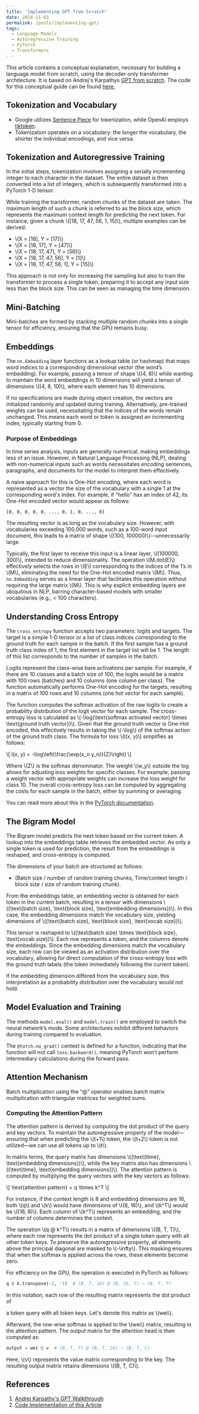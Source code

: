 ```yaml
---
title: 'Implementing GPT from Scratch'
date: 2024-11-03
permalink: /posts/implementing-gpt/
tags:
  - Language Models
  - Autoregressive Training
  - PyTorch
  - Transformers
---
```


This article contains a conceptual explanation, necessary for building a language model from scratch, using the decoder-only transformer architecture. It is based on Andrej's Karpathys [GPT from scratch](https://youtu.be/kCc8FmEb1nY?si=Rdc_bMOWquUdAUJ5). The code for this conceptual guide can be found [here.](https://github.com/Pratik-Doshi-99/mini-gpt)


<!--
This is AI modified
Original Notes: https://docs.google.com/document/d/1pO4NgBASUFp5qJaIMCmLURGAzvipNB4XmBXtpL3PfhM/edit?usp=sharing
-->

## Tokenization and Vocabulary
- Google utilizes [Sentence Piece](https://github.com/google/sentencepiece) for tokenization, while OpenAI employs [tiktoken](https://github.com/openai/tiktoken).
- Tokenization operates on a vocabulary: the longer the vocabulary, the shorter the individual encodings, and vice versa.
  
## Tokenization and Autoregressive Training
In the initial steps, tokenization involves assigning a serially incrementing integer to each character in the dataset. The entire dataset is then converted into a list of integers, which is subsequently transformed into a PyTorch 1-D tensor. 

While training the transformer, random chunks of the dataset are taken. The maximum length of such a chunk is referred to as the block size, which represents the maximum context length for predicting the next token. For instance, given a chunk \\([18, 17, 47, 56, 1, 15]\\), multiple examples can be derived:

- \\(X = [18], Y = [17]\\)
- \\(X = [18, 17], Y = [47]\\)
- \\(X = [18, 17, 47], Y = [56]\\)
- \\(X = [18, 17, 47, 56], Y = [1]\\)
- \\(X = [18, 17, 47, 56, 1], Y = [15]\\)

This approach is not only for increasing the sampling but also to train the transformer to process a single token, preparing it to accept any input size less than the block size. This can be seen as managing the time dimension.

## Mini-Batching
Mini-batches are formed by stacking multiple random chunks into a single tensor for efficiency, ensuring that the GPU remains busy. 

## Embeddings
The `nn.Embedding` layer functions as a lookup table (or hashmap) that maps word indices to a corresponding dimensional vector (the word’s embedding). For example, passing a tensor of shape \\((4, 8)\\) while wanting to maintain the word embeddings in 10 dimensions will yield a tensor of dimensions \\((4, 8, 10)\\), where each element has 10 dimensions. 

If no specifications are made during object creation, the vectors are initialized randomly and updated during training. Alternatively, pre-trained weights can be used, necessitating that the indices of the words remain unchanged. This means each word or token is assigned an incrementing index, typically starting from 0.

### Purpose of Embeddings
In time series analysis, inputs are generally numerical, making embeddings less of an issue. However, in Natural Language Processing (NLP), dealing with non-numerical inputs such as words necessitates encoding sentences, paragraphs, and documents for the model to interpret them effectively.

A naive approach for this is One-Hot encoding, where each word is represented as a vector the size of the vocabulary with a single 1 at the corresponding word's index. For example, if "hello" has an index of 42, its One-Hot encoded vector would appear as follows:

```
[0, 0, 0, 0, 0, ..., 0, 1, 0, ..., 0]
```

The resulting vector is as long as the vocabulary size. However, with vocabularies exceeding 100,000 words, such as a 100-word input document, this leads to a matrix of shape \\((100, 100000)\\)—unnecessarily large.

Typically, the first layer to receive this input is a linear layer, \\((100000, 300)\\), intended to reduce dimensionality. The operation \\(M.dot(E)\\) effectively selects the rows in \\(E\\) corresponding to the indices of the 1’s in \\(M\\), eliminating the need for the One-Hot encoded matrix \\(M\\). Thus, `nn.Embedding` serves as a linear layer that facilitates this operation without requiring the large matrix \\(M\\). This is why explicit embedding layers are ubiquitous in NLP, barring character-based models with smaller vocabularies (e.g., < 100 characters).

## Understanding Cross Entropy
The `cross_entropy` function accepts two parameters: logits and targets. The target is a simple 1-D tensor or a list of class indices corresponding to the ground truth for each sample in the batch. If the first sample has a ground truth class index of 1, the first element in the target list will be 1. The length of this list corresponds to the number of samples in the batch.

Logits represent the class-wise bare activations per sample. For example, if there are 10 classes and a batch size of 100, the logits would be a matrix with 100 rows (batches) and 10 columns (one column per class). The function automatically performs One-Hot encoding for the targets, resulting in a matrix of 100 rows and 10 columns (one hot vector for each sample).

The function computes the softmax activation of the raw logits to create a probability distribution of the logit vector for each sample. The cross-entropy loss is calculated as \\(-\log(\text{softmax activated vector} \times \text{ground truth vector})\\). Given that the ground truth vector is One-Hot encoded, this effectively results in taking the \\(-\log\\) of the softmax action of the ground truth class. The formula for loss \\(l(x, y)\\) simplifies as follows:

\\[
l(x, y) = -\log\left(\frac{\exp(x_n y_n)}{Z}\right)
\\]

Where \\(Z\\) is the softmax denominator. The weight \\(w_y\\) outside the log allows for adjusting loss weights for specific classes. For example, passing a weight vector with appropriate weights can increase the loss weight for class 10. The overall cross-entropy loss can be computed by aggregating the costs for each sample in the batch, either by summing or averaging.

You can read more about this in the [PyTorch documentation](https://pytorch.org/docs/stable/generated/torch.nn.CrossEntropyLoss.html).

## The Bigram Model
The Bigram model predicts the next token based on the current token. A lookup into the embeddings table retrieves the embedded vector. As only a single token is used for prediction, the result from the embeddings is reshaped, and cross-entropy is computed.

The dimensions of your batch are structured as follows: 
- (Batch size / number of random training chunks, Time/context length / block size / size of random training chunk).

From the embeddings table, an embedding vector is obtained for each token in the current batch, resulting in a tensor with dimensions \\((\text{batch size}, \text{block size}, \text{embedding dimensions})\\). In this case, the embedding dimensions match the vocabulary size, yielding dimensions of \\((\text{batch size}, \text{block size}, \text{vocab size})\\).

This tensor is reshaped to \\((\text{batch size} \times \text{block size}, \text{vocab size})\\). Each row represents a token, and the columns denote the embeddings. Since the embedding dimensions match the vocabulary size, each row can be viewed as an activation distribution over the vocabulary, allowing for direct computation of the cross-entropy loss with the ground truth labels (the token immediately following the current token).

If the embedding dimension differed from the vocabulary size, this interpretation as a probability distribution over the vocabulary would not hold.

## Model Evaluation and Training
The methods `model.eval()` and `model.train()` are employed to switch the neural network’s mode. Some architectures exhibit different behaviors during training compared to evaluation.

The `@torch.no_grad()` context is defined for a function, indicating that the function will not call `loss.backward()`, meaning PyTorch won’t perform intermediary calculations during the forward pass.

## Attention Mechanism
Batch multiplication using the “@” operator enables batch matrix multiplication with triangular matrices for weighted sums.

### Computing the Attention Pattern
The attention pattern is derived by computing the dot product of the query and key vectors. To maintain the autoregressive property of the model—ensuring that when predicting the \\(t+1\\) token, the \\(t+2\\) token is not utilized—we can use all tokens up to \\(t\\).

In matrix terms, the query matrix has dimensions \\((\text{time}, \text{embedding dimensions})\\), while the key matrix also has dimensions \\((\text{time}, \text{embedding dimensions})\\). The attention pattern is computed by multiplying the query vectors with the key vectors as follows:

\\[
\text{attention pattern} = q \times k^T
\\]

For instance, if the context length is 8 and embedding dimensions are 16, both \\(q\\) and \\(k\\) would have dimensions of \\((8, 16)\\), and \\(k^T\\) would be \\((16, 8)\\). Each column of \\(k^T\\) represents an embedding, and the number of columns determines the context.

The operation \\(q @ k^T\\) results in a matrix of dimensions \\((B, T, T)\\), where each row represents the dot product of a single token query with all other token keys. To preserve the autoregressive property, all elements above the principal diagonal are masked to \\(-\infty\\). This masking ensures that when the softmax is applied across the rows, these elements become zero.

For efficiency on the GPU, the operation is executed in PyTorch as follows:

```python
q @ k.transpose(-2, -1)  # (B, T, 16) @ (B, 16, T) → (B, T, T)
```

In this notation, each row of the resulting matrix represents the dot product of

 a token query with all token keys. Let's denote this matrix as \\(wei\\).

Afterward, the row-wise softmax is applied to the \\(wei\\) matrix, resulting in the attention pattern. The output matrix for the attention head is then computed as:

```python
output = wei @ v  # (B, T, T) @ (B, T, 16) → (B, T, C)
```

Here, \\(v\\) represents the value matrix corresponding to the key. The resulting output matrix retains dimensions \\((B, T, C)\\).


## References

1. [Andrej Karpathy's GPT Walkthrough](https://youtu.be/kCc8FmEb1nY?si=Rdc_bMOWquUdAUJ5)
2. [Code Implementation of this Article](https://github.com/Pratik-Doshi-99/mini-gpt)